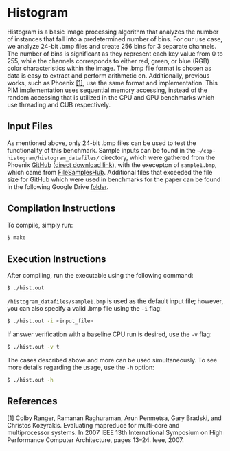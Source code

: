 # Histogram

Histogram is a basic image processing algorithm that analyzes the number of instances that fall into a predetermined number of bins. For our use case, we analyze 24-bit .bmp files and create 256 bins for 3 separate channels. The number of bins is significant as they represent each key value from 0 to 255, while the channels corresponds to either red, green, or blue (RGB) color characteristics within the image. The .bmp file format is chosen as data is easy to extract and perform arithmetic on. Additionally, previous works, such as Phoenix [[1]](#1), use the same format and implementation. This PIM implementation uses sequential memory accessing, instead of the random accessing that is utilized in the CPU and GPU benchmarks which use threading and CUB respectively.

## Input Files

As mentioned above, only 24-bit .bmp files can be used to test the functionality of this benchmark. Sample inputs can be found in the `~/cpp-histogram/histogram_datafiles/` directory, which were gathered from the Phoenix [GitHub](https://github.com/fasiddique/DRAMAP-Phoenix/tree/main) ([direct download link](http://csl.stanford.edu/~christos/data/histogram.tar.gz)), with the execepton of `sample1.bmp`, which came from [FileSamplesHub](https://filesampleshub.com/format/image/bmp). Additional files that exceeded the file size for GitHub which were used in benchmarks for the paper can be found in the following Google Drive [folder](https://drive.google.com/drive/u/3/folders/1sKFcEftxzln6rtjftChb5Yog_9S5CDRd).

## Compilation Instructions

To compile, simply run:

```bash
$ make 
```

## Execution Instructions

After compiling, run the executable using the following command:

```bash
$ ./hist.out
```

`/histogram_datafiles/sample1.bmp` is used as the default input file; however, you can also specify a valid .bmp file using the `-i` flag:

```bash
$ ./hist.out -i <input_file>
```

If answer verification with a baseline CPU run is desired, use the `-v` flag:

```bash
$ ./hist.out -v t
```

The cases described above and more can be used simultaneously. To see more details regarding the usage, use the `-h` option:

```bash
$ ./hist.out -h
```

## References

<a id = "1">[1]</a>
Colby Ranger, Ramanan Raghuraman, Arun Penmetsa, Gary Bradski,
and Christos Kozyrakis. Evaluating mapreduce for multi-core and
multiprocessor systems. In 2007 IEEE 13th International Symposium
on High Performance Computer Architecture, pages 13–24. Ieee, 2007.
